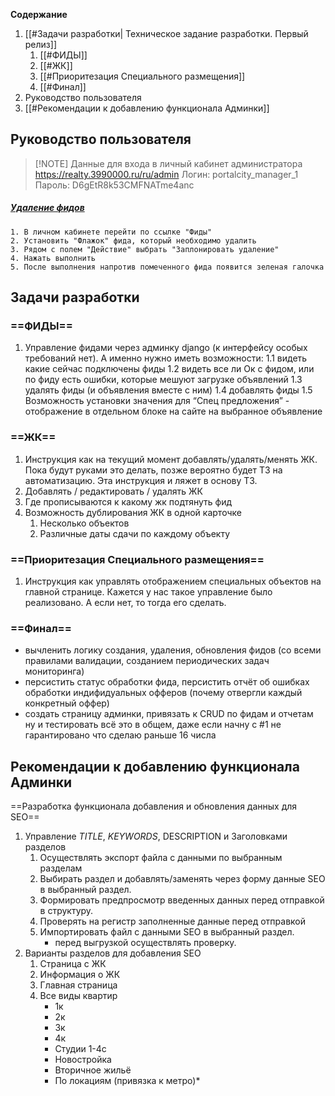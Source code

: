 **Содержание**
1. [[#Задачи разработки| Техническое задание разработки. Первый релиз]]
	1. [[#ФИДЫ]]
	2. [[#ЖК]]
	3. [[#Приоритезация Специального размещения]]
	4. [[#Финал]]
2. Руководство пользователя
3. [[#Рекомендации к добавлению функционала Админки]]
## Руководство пользователя

> [!NOTE] Данные для входа в личный кабинет администратора
> https://realty.3990000.ru/ru/admin
> Логин: portalcity_manager_1
> Пароль: D6gEtR8k53CMFNATme4anc
##### [Удаление фидов](https://disk.yandex.ru/i/7RRubnXemEHtJQ)
	1. В личном кабинете перейти по ссылке "Фиды"
	2. Установить "Флажок" фида, который необходимо удалить
	3. Рядом с полем "Действие" выбрать "Заплонировать удаление"
	4. Нажать выполнить
	5. После выполнения напротив помеченного фида появится зеленая галочка
## Задачи разработки
### ==ФИДЫ==
1. Управление фидами через админку django (к интерфейсу особых требований нет). А именно нужно иметь возможности:
    1.1 видеть какие сейчас подключены фиды
    1.2 видеть все ли Ок с фидом, или по фиду есть ошибки, которые мешуют загрузке объявлений
    1.3 удалять фиды (и объявления вместе с ним)
    1.4 добавлять фиды
    1.5 Возможность установки значения для “Спец предложения” - отображение в отдельном блоке на сайте на выбранное объявление
### ==ЖК==
1. Инструкция как на текущий момент добавлять/удалять/менять ЖК. Пока будут руками это делать, позже вероятно будет ТЗ на автоматизацию. Эта инструкция и ляжет в основу ТЗ.
2. Добавлять / редактировать / удалять ЖК
3. Где прописываются к какому жк подтянуть фид
4. Возможность дублирования ЖК в одной карточке
	1. Несколько объектов
	2. Различные даты сдачи по каждому объекту

### ==Приоритезация Специального размещения==
1. Инструкция как управлять отображением специальных объектов на главной странице. Кажется у нас такое управление было реализовано. А если нет, то тогда его сделать.

### ==Финал==
- вычленить логику создания, удаления, обновления фидов (со всеми правилами валидации, созданием периодических задач мониторинга)
- персистить статус обработки фида, персистить отчёт об ошибках обработки индифидуальных офферов (почему отвергли каждый конкретный оффер)
- создать страницу админки, привязать к CRUD по фидам и отчетам ну и тестировать всё это в общем, даже если начну с #1 не гарантировано что сделаю раньше 16 числа

## Рекомендации к добавлению функционала Админки

==Разработка функционала добавления и обновления данных для SEO==
1. Управление _TITLE_, _KEYWORDS_, DESCRIPTION и Заголовками разделов
	1. Осуществлять экспорт файла с данными по выбранным разделам
	2. Выбирать раздел и добавлять/заменять через форму данные SEO в выбранный раздел. 
	3. Формировать предпросмотр введенных данных перед отправкой в структуру.
	4. Проверять на регистр заполненные данные перед отправкой
	5. Импортировать файл с данными SEO в выбранный раздел.
		* перед выгрузкой осуществлять проверку.
2. Варианты разделов для добавления SEO
	1. Страница с ЖК
	2. Информация о ЖК
	3. Главная страница
	4. Все виды квартир
		* 1к
		* 2к
		* 3к
		* 4к
		* Студии 1-4с
		* Новостройка
		* Вторичное жильё
		* По локациям (привязка к метро)*
